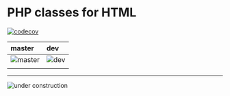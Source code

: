 # PHP classes for HTML


[![codecov](https://codecov.io/gh/mysiar/html-in-php/branch/master/graph/badge.svg)](https://codecov.io/gh/mysiar/html-in-php)


| master                                                                                | dev                                                                             |
|:--------------------------------------------------------------------------------------|:--------------------------------------------------------------------------------|
| ![master](https://github.com/mysiar/html-in-php/workflows/CI/badge.svg?branch=master) | ![dev](https://github.com/mysiar/html-in-php/workflows/CI/badge.svg?branch=dev) |
|                                                                                       |                                                                                 |


<hr>

![under construction](https://res.mysiar.dev/img/under-construction-keyboard-640.jpg)
